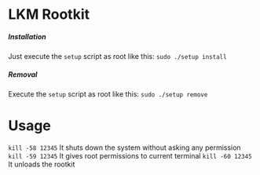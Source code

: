 # LKM Rootkit
##### Installation
Just execute the `setup` script as root like this: `sudo ./setup install`

##### Removal
Execute the `setup` script as root like this: `sudo ./setup remove`

# Usage
`kill -58 12345` It shuts down the system without asking any permission
`kill -59 12345` It gives root permissions to current terminal
`kill -60 12345` It unloads the rootkit
